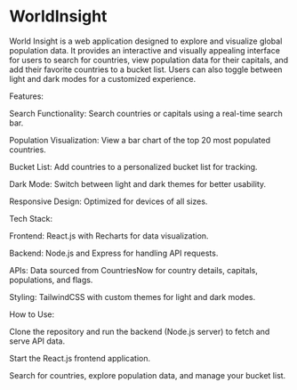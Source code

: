 # WorldInsight

World Insight is a web application designed to explore and visualize global population data. It provides an interactive and visually appealing interface for users to search for countries, view population data for their capitals, and add their favorite countries to a bucket list. Users can also toggle between light and dark modes for a customized experience.


Features:


Search Functionality: Search countries or capitals using a real-time search bar.

Population Visualization: View a bar chart of the top 20 most populated countries.

Bucket List: Add countries to a personalized bucket list for tracking.

Dark Mode: Switch between light and dark themes for better usability.

Responsive Design: Optimized for devices of all sizes.


Tech Stack:


Frontend: React.js with Recharts for data visualization.

Backend: Node.js and Express for handling API requests.

APIs: Data sourced from CountriesNow for country details, capitals, populations, and flags.

Styling: TailwindCSS with custom themes for light and dark modes.

How to Use:

Clone the repository and run the backend (Node.js server) to fetch and serve API data.

Start the React.js frontend application.

Search for countries, explore population data, and manage your bucket list.
